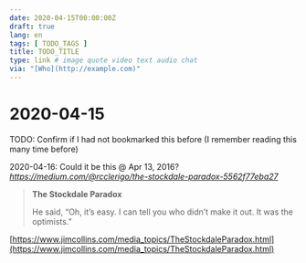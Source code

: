 ```yaml
---
date: 2020-04-15T00:00:00Z
draft: true
lang: en
tags: [ TODO_TAGS ]
title: TODO_TITLE
type: link # image quote video text audio chat
via: "[Who](http://example.com)"
---
```



# 2020-04-15

TODO: Confirm if I had not bookmarked this before (I remember reading this many time before)

2020-04-16: Could it be this @ Apr 13, 2016? _https://medium.com/@rcclerigo/the-stockdale-paradox-5562f77eba27_

> **The Stockdale Paradox**
>
> He said, “Oh, it’s easy. I can tell you who didn’t make it out. It was the optimists.”

[https://www.jimcollins.com/media_topics/TheStockdaleParadox.html](https://www.jimcollins.com/media_topics/TheStockdaleParadox.html)

